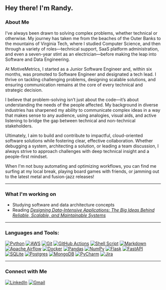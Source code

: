 <h2> Hey there! I'm Randy.</h2>

<h3> About Me </h3>

I’ve always been drawn to solving complex problems, whether technical or otherwise. My journey has taken me from the beaches of the Outer Banks to the mountains of Virginia Tech, where I studied Computer Science, and then through a variety of roles—technical support, SaaS platform administration, and even a seven-year stint as an electrician—before making the leap into Software and Data Engineering.

At MotiveMetrics, I started as a Junior Software Engineer and, within six months, was promoted to Software Engineer and designated a tech lead. I thrive on tackling challenging problems, designing scalable solutions, and ensuring communication remains at the core of every technical and strategic decision.

I believe that problem-solving isn’t just about the code—it’s about understanding the needs of the people affected. My background in diverse industries has sharpened my ability to communicate complex ideas in a way that makes sense to any audience, using analogies, visual aids, and active listening to bridge the gap between technical and non-technical stakeholders.

Ultimately, I aim to build and contribute to impactful, cloud-oriented software solutions while fostering clear, effective collaboration. Whether debugging a system, architecting a solution, or leading a team discussion, I always strive to approach challenges with deep technical insight and a people-first mindset.

When I'm not busy automating and optimizing workflows, you can find me surfing at my local break, playing board games 
with friends, or jamming out to the latest metal and fusion-jazz releases!

<hr />

<h3> What I'm working on </h3>
<ul>
    <li>Studying software and data architecture concepts</li>
    <li>Reading <a href="[https://www.amazon.com/Signal-Noise-Many-Predictions-Fail-but/dp/0143125087](https://www.amazon.com/Designing-Data-Intensive-Applications-Reliable-Maintainable/dp/1449373321)"><em>Designing Data-Intensive Applications: The Big Ideas Behind Reliable, Scalable, and Maintainable Systems</em></a></li>
</ul>

<hr />

<h3 align="left">Languages and Tools:</h3>

[![Python](https://img.shields.io/badge/python-3670A0?style=for-the-badge&logo=python&logoColor=ffdd54)](https://python.org)
[![AWS](https://img.shields.io/badge/AWS-%23FF9900.svg?style=for-the-badge&logo=amazon-aws&logoColor=white)](https://aws.amazon.com/)
[![Git](https://img.shields.io/badge/git-%23F05033.svg?style=for-the-badge&logo=git&logoColor=white)](https://git-scm.com/)
[![GitHub Actions](https://img.shields.io/badge/github%20actions-%232671E5.svg?style=for-the-badge&logo=githubactions&logoColor=white)]()
[![Shell Script](https://img.shields.io/badge/shell_script-%23121011.svg?style=for-the-badge&logo=gnu-bash&logoColor=white)](https://en.wikipedia.org/wiki/Shell_script)
[![Markdown](https://img.shields.io/badge/markdown-%23000000.svg?style=for-the-badge&logo=markdown&logoColor=white)](https://www.markdownguide.org/)
[![Apache Airflow](https://img.shields.io/badge/Apache%20Airflow-017CEE?style=for-the-badge&logo=Apache%20Airflow&logoColor=white)](https://airflow.apache.org/)
[![Docker](https://img.shields.io/badge/docker-%230db7ed.svg?style=for-the-badge&logo=docker&logoColor=white)](https://www.docker.com/)
[![Pandas](https://img.shields.io/badge/pandas-%23150458.svg?style=for-the-badge&logo=pandas&logoColor=white)](https://pandas.pydata.org/)
[![NumPy](https://img.shields.io/badge/numpy-%23013243.svg?style=for-the-badge&logo=numpy&logoColor=white)](https://numpy.org/)
[![Flask](https://img.shields.io/badge/flask-%23000.svg?style=for-the-badge&logo=flask&logoColor=white)](https://flask.palletsprojects.com/en/2.2.x/)
[![FastAPI](https://img.shields.io/badge/FastAPI-005571?style=for-the-badge&logo=fastapi)](https://fastapi.tiangolo.com/)
[![SQLite](https://img.shields.io/badge/sqlite-%2307405e.svg?style=for-the-badge&logo=sqlite&logoColor=white)](https://www.sqlite.org)
[![Postgres](https://img.shields.io/badge/postgres-%23316192.svg?style=for-the-badge&logo=postgresql&logoColor=white)](https://www.postgresql.org)
[![MongoDB](https://img.shields.io/badge/MongoDB-%234ea94b.svg?style=for-the-badge&logo=mongodb&logoColor=white)](https://www.mongodb.com/)
[![PyCharm](https://img.shields.io/badge/pycharm-143?style=for-the-badge&logo=pycharm&logoColor=black&color=black&labelColor=green)](https://www.jetbrains.com/pycharm/)
[![Jira](https://img.shields.io/badge/jira-%230A0FFF.svg?style=for-the-badge&logo=jira&logoColor=white)]()
<!--[![Confluence](https://img.shields.io/badge/confluence-%23172BF4.svg?style=for-the-badge&logo=confluence&logoColor=white)]()
[![Ansible](https://img.shields.io/badge/ansible-%231A1918.svg?style=for-the-badge&logo=ansible&logoColor=white)]()
[![GraphQL](https://img.shields.io/badge/-GraphQL-E10098?style=for-the-badge&logo=graphql&logoColor=white)]()-->

<hr />

<h3> Connect with Me </h3>

[![LinkedIn](https://img.shields.io/badge/linkedin-%230077B5.svg?style=for-the-badge&logo=linkedin&logoColor=white)](https://linkedin.com/in/randyanance)
[![Gmail](https://img.shields.io/badge/Gmail-D14836?style=for-the-badge&logo=gmail&logoColor=white)](mailto:randynobx@gmail.com)
